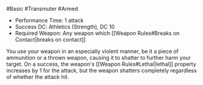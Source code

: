 #Basic #Transmuter #Armed
 
- Performance Time: 1 attack
- Success DC: Athletics (Strength), DC 10
- Required Weapon: Any weapon which [[Weapon Rules#Breaks on Contact|breaks on contact]]
 
You use your weapon in an especially violent manner, be it a piece of ammunition or a thrown weapon, causing it to shatter to further harm your target. On a success, the weapon's [[Weapon Rules#Lethal|lethal]] property increases by 1 for the attack, but the weapon shatters completely regardless of whether the attack hit.